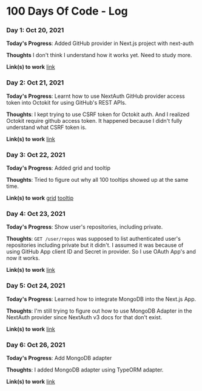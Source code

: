 # 100 Days Of Code - Log

### Day 1: Oct 20, 2021

**Today's Progress**: Added GitHub provider in Next.js project with next-auth

**Thoughts** I don't think I understand how it works yet. Need to study more.

**Link(s) to work**
[link](https://github.com/jwhan77/next-tailwind-test/commit/6395b9875575092af3364a8c423c9b8317034d84)

### Day 2: Oct 21, 2021

**Today's Progress**: Learnt how to use NextAuth GitHub provider access token into Octokit for using GitHub's REST APIs.

**Thoughts**: I kept trying to use CSRF token for Octokit auth. And I realized Octokit require github access token. It happened because I didn't fully understand what CSRF token is.

**Link(s) to work**
[link](https://github.com/jwhan77/next-tailwind-test/commit/11b19dae05d5fe086d3991c6962e15aa708d7644)

### Day 3: Oct 22, 2021

**Today's Progress**: Added grid and tooltip

**Thoughts**: Tried to figure out why all 100 tooltips showed up at the same time.

**Link(s) to work**
[grid](https://github.com/jwhan77/next-tailwind-test/commit/5b128b5777adfa63f71f54dc7759c213feb3a9d8)
[tooltip](https://github.com/jwhan77/next-tailwind-test/commit/691631d1054fadae8c909700d7c21490f064dafd)

### Day 4: Oct 23, 2021

**Today's Progress**: Show user's repositories, including private.

**Thoughts**: `GET /user/repos` was supposed to list authenticated user's repositories including private but it didn't. I assumed it was because of using GitHub App client ID and Secret in provider. So I use OAuth App's and now it works.

**Link(s) to work**
[link](https://github.com/jwhan77/next-tailwind-test/commit/747a62397df3787de7ab7db5c7da04603b4c5e31)

### Day 5: Oct 24, 2021

**Today's Progress**: Learned how to integrate MongoDB into the Next.js App.

**Thoughts**: I'm still trying to figure out how to use MongoDB Adapter in the NextAuth provider since NextAuth v3 docs for that don't exist.

**Link(s) to work**
[link](https://github.com/jwhan77/next-mongodb-test)

### Day 6: Oct 26, 2021

**Today's Progress**: Add MongoDB adapter

**Thoughts**: I added MongoDB adapter using TypeORM adapter. 

**Link(s) to work**
[link](https://github.com/jwhan77/next-tailwind-test/commit/65b29809d183411ea47bb899bbf1ecbd0d301305)
